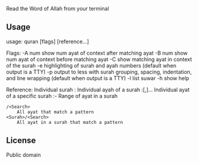 Read the Word of Allah from your terminal

## Usage

usage: quran [flags] [reference...]

Flags:
  -A num  show num ayat of context after matching ayat
  -B num  show num ayat of context before matching ayat
  -C      show matching ayat in context of the surah
  -e      highlighting of surah and ayah numbers
          (default when output is a TTY)
  -p      output to less with surah grouping, spacing, indentation,
          and line wrapping
          (default when output is a TTY)
  -l      list suwar
  -h      show help

Reference:
    <Surah>
        Individual surah
    <Surah>:<Ayah>
        Individual ayah of a surah
    <Surah>:<Ayah>[,<Ayah>]...
        Individual ayat of a specific surah
    <Surah>:<Ayah>-<Ayah>
        Range of ayat in a surah

    /<Search>
        All ayat that match a pattern
    <Surah>/<Search>
        All ayat in a surah that match a pattern

## License

Public domain
